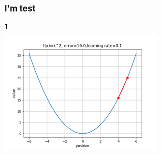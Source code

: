 # I'm test
## 1
![1](https://raw.githubusercontent.com/cycyucheng1010/sa110a/master/mid_tern/img/Figure_1.png)

